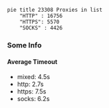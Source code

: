 
```mermaid
pie title 23308 Proxies in list
    "HTTP" : 16756
    "HTTPS": 5570
    "SOCKS" : 4426
```

### Some Info
#### Average Timeout

- mixed: 4.5s
- http: 2.7s
- https: 7.5s
- socks: 6.2s